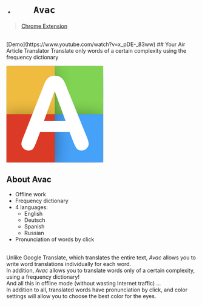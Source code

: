 # `.    Avac` 
> [Chrome Extension](https://chrome.google.com/webstore/detail/avac-translate-beta/gioolbhdebananfbonbhloghohfjigpf?utm_source=plus)
<br>
[Demo](https://www.youtube.com/watch?v=x_pDE-_83ww)
## Your Air Article Translator
Translate only words of a certain complexity using the frequency dictionary

![avac](https://raw.githubusercontent.com/SmelayaPanda/Avac-Ext/master/img/256x256.png)

## About Avac
<div>
    <ul>
        <li>Offline work</li>
        <li>Frequency dictionary</li>
        <li>4 languages:
            <ul>
                <li>English</li>
                <li>Deutsch</li>
                <li>Spanish</li>
                <li>Russian</li>
            </ul>
        </li>
        <li>Pronunciation of words by click</li>
    </ul>
</div>
<br>
Unlike Google Translate, which translates the entire text, <i>Avac</i> allows you to write word translations individually for each word.<br>
In addition, <i>Avac</i> allows you to translate words only of a certain complexity, using a frequency dictionary!<br>
And all this in offline mode (without wasting Internet traffic) ...<br>
In addition to all, translated words have pronunciation by click, and color settings will allow you to choose the best color for the eyes.
